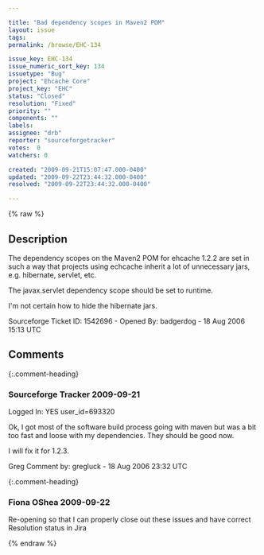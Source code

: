 ```yaml
---

title: "Bad dependency scopes in Maven2 POM"
layout: issue
tags: 
permalink: /browse/EHC-134

issue_key: EHC-134
issue_numeric_sort_key: 134
issuetype: "Bug"
project: "Ehcache Core"
project_key: "EHC"
status: "Closed"
resolution: "Fixed"
priority: ""
components: ""
labels: 
assignee: "drb"
reporter: "sourceforgetracker"
votes:  0
watchers: 0

created: "2009-09-21T15:07:47.000-0400"
updated: "2009-09-22T23:44:32.000-0400"
resolved: "2009-09-22T23:44:32.000-0400"

---
```




{% raw %}



## Description

<div markdown="1" class="description">

The dependency scopes on the Maven2 POM for ehcache
1.2.2 are set in such a way that projects using
echcache inherit a lot of unnecessary jars, e.g.
hibernate, servlet, etc.

The javax.servlet dependency scope should be set to
runtime.

I'm not certain how to hide the hibernate jars.






Sourceforge Ticket ID: 1542696 - Opened By: badgerdog - 18 Aug 2006 15:13 UTC

</div>

## Comments


{:.comment-heading}
### **Sourceforge Tracker** <span class="date">2009-09-21</span>

<div markdown="1" class="comment">

Logged In: YES 
user\_id=693320

Ok, I got most of the software build process going with maven but was a bit too 
fast and loose with my dependencies. They should be good now. 

I will fix it for 1.2.3.

Greg
Comment by: gregluck - 18 Aug 2006 23:32 UTC

</div>


{:.comment-heading}
### **Fiona OShea** <span class="date">2009-09-22</span>

<div markdown="1" class="comment">

Re-opening so that I can properly close out these issues and have correct Resolution status in Jira

</div>



{% endraw %}
